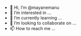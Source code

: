 - 👋 Hi, I’m @mayanemanu
- 👀 I’m interested in ...
- 🌱 I’m currently learning ...
- 💞️ I’m looking to collaborate on ...
- 📫 How to reach me ...

<!---
mayanemanu/mayanemanu is a ✨ special ✨ repository because its `README.md` (this file) appears on your GitHub profile.
You can click the Preview link to take a look at your changes.
--->
